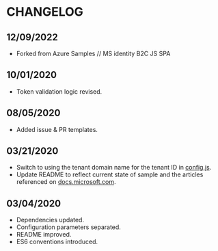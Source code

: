 # CHANGELOG

## 12/09/2022

* Forked from Azure Samples // MS identity B2C JS SPA

## 10/01/2020

* Token validation logic revised.

## 08/05/2020

* Added issue & PR templates.

## 03/21/2020

* Switch to using the tenant domain name for the tenant ID in [config.js](config.js).
* Update README to reflect current state of sample and the articles referenced on [docs.microsoft.com](https://docs.microsoft.com/azure/active-directory-b2c).

## 03/04/2020

* Dependencies updated.
* Configuration parameters separated.
* README improved.
* ES6 conventions introduced.
